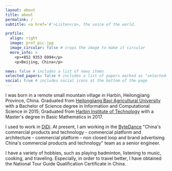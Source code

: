 ```yaml
---
layout: about
title: about
permalink: /
subtitle: <a href='#'>Listen</a>, the voice of the world.

profile:
  align: right
  image: prof_pic.jpg
  image_circular: false # crops the image to make it circular
  more_info: >
    <p>+852 9353 6994</p>
    <p>Beijing, China</p>

news: false # includes a list of news items
selected_papers: false # includes a list of papers marked as "selected={true}"
social: true # includes social icons at the bottom of the page
---
```


I was born in a remote small mountain village in Harbin, Heilongjiang Province, China. Graduated from [Heilongjiang Bayi Agricultural University](https://www.byau.edu.cn/) with a Bachelor of Science degree in Information and Computational Science in 2015; Graduated from [Harbin Institute of Technology](https://www.hit.edu.cn/) with a Master's degree in Basic Mathematics in 2017. 

I used to work in [DiDi](https://www.didiglobal.com/). At present, I am working in the [ByteDance](https://www.bytedance.com/) "China's commercial products and technology - commercial platform and architecture - commercial platform - non closed loop and brand advertising China's commercial products and technology" team as a senior engineer.

I have a variety of hobbies, such as playing badminton, listening to music, cooking, and traveling. Especially, in order to travel better, I have obtained the National Tour Guide Qualification Certificate in China.
